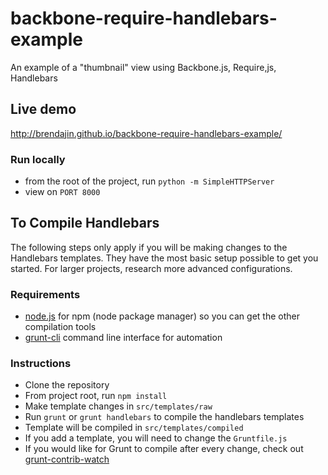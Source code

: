 backbone-require-handlebars-example
===================================
An example of a "thumbnail" view using Backbone.js, Require,js, Handlebars

## Live demo
http://brendajin.github.io/backbone-require-handlebars-example/

### Run locally
* from the root of the project, run `python -m SimpleHTTPServer`
* view on `PORT 8000`

## To Compile Handlebars
The following steps only apply if you will be making changes to the Handlebars templates. They have the most basic setup possible to get you started. For larger projects, research more advanced configurations.

### Requirements
* [node.js](http://nodejs.org/) for npm (node package manager) so you can get the other compilation tools
* [grunt-cli](http://gruntjs.com/getting-started) command line interface for automation

### Instructions
* Clone the repository
* From project root, run `npm install`
* Make template changes in `src/templates/raw`
* Run `grunt` or `grunt handlebars` to compile the handlebars templates
* Template will be compiled in `src/templates/compiled`
* If you add a template, you will need to change the `Gruntfile.js`
* If you would like for Grunt to compile after every change, check out [grunt-contrib-watch](https://npmjs.org/package/grunt-contrib-watch)
